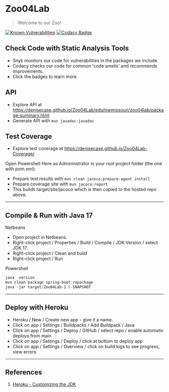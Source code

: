 # Zoo04Lab

> Welcome to our Zoo! 

[![Known Vulnerabilities](https://snyk.io/test/github/denisecase/Zoo04Lab/badge.svg)](https://snyk.io/test/github/denisecase/Zoo04Lab)
[![Codacy Badge](https://app.codacy.com/project/badge/Grade/62545caa0c744a12a7f3995641b73766)](https://www.codacy.com/gh/denisecase/Zoo04Lab/dashboard?utm_source=github.com&amp;utm_medium=referral&amp;utm_content=denisecase/Zoo04Lab&amp;utm_campaign=Badge_Grade)

## Check Code with Static Analysis Tools

- Snyk monitors our code for vulnerabilities in the packages we include.
- Codacy checks our code for common 'code smells' and recommends improvements.
- Click the badges to learn more. 

## API

- Explore API at <https://denisecase.github.io/Zoo04Lab/edu/nwmissouri/zoo04lab/package-summary.html>
- Generate API with `mvn javadoc:javadoc`

## Test Coverage

- Explore test coverage at https://denisecase.github.io/Zoo04Lab-Coverage/

Open Powershell Here as Admininstrator in your root project folder (the one with pom.xml):
- Prepare test results with `mvn clean jacoco:prepare-agent install`
- Prepare coverage site with `mvn jacoco:report` 
- This builds target/site/jacoco which is then copied to the hosted repo above.

-----

## Compile & Run with Java 17

Netbeans

- Open project in Netbeans.
- Right-click project / Properties / Build / Compile / JDK Version / select JDK 17.
- Right-click project / Clean and build 
- Right-click project / Run

Powershell

```Powershell
java -version
mvn clean package spring-boot:repackage
java -jar target/Zoo04Lab-1.0-SNAPSHOT
```

-----

## Deploy with Heroku

- Heroku / New / Create new app - give it a name.
- Click on app / Settings / Buildpacks / Add Buildpack / Java 
- Click on app / Settings / Deploy / GitHub / select repo / enable automatic deploys from main
- Click on app / Settings / Deploy / click at bottom to deploy app 
- Click on app / Settings / Overview / click on build logs to see progress, view errors

-----

## References

1. [Heroku - Customizing the JDK](https://devcenter.heroku.com/articles/customizing-the-jdk)

